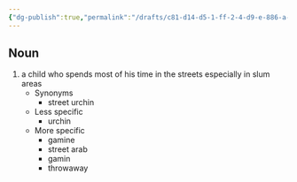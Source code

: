 ```yaml
---
{"dg-publish":true,"permalink":"/drafts/c81-d14-d5-1-ff-2-4-d9-e-886-a-d2-c7972-d05-a6/","dgHomeLink":true,"dgPassFrontmatter":false}
---
```




## Noun

1. a child who spends most of his time in the streets especially in slum areas
	- Synonyms
		- street urchin
	- Less specific
		- urchin
	- More specific
		- gamine
		- street arab
		- gamin
		- throwaway

